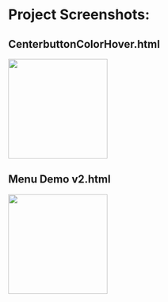 # Project Screenshots:

## CenterbuttonColorHover.html
<img src="https://github.com/theSwapnilZambare/Front_End_Devlopment/blob/master/Projects/OnePageProject/Images/CenterbuttonColorHover.png" width="200" height="200">



## Menu Demo v2.html
<img src="https://github.com/theSwapnilZambare/Front_End_Devlopment/blob/master/Projects/OnePageProject/Images/Menu%20Demo%20v2.png" width="200" height="200">

